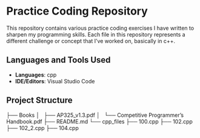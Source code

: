 # Practice Coding Repository

This repository contains various practice coding exercises I have written to sharpen my programming skills. Each file in this repository represents a different challenge or concept that I’ve worked on, basically in c++.


## Languages and Tools Used

- **Languages**: cpp
- **IDE/Editors**: Visual Studio Code

## Project Structure

├── Books
│   ├── AP325_v1.3.pdf
│   └── Competitive Programmer’s Handbook.pdf
├── README.md
└── cpp_files
    ├── 100.cpp
    ├── 102.cpp
    ├── 102_2.cpp
    ├── 104.cpp

